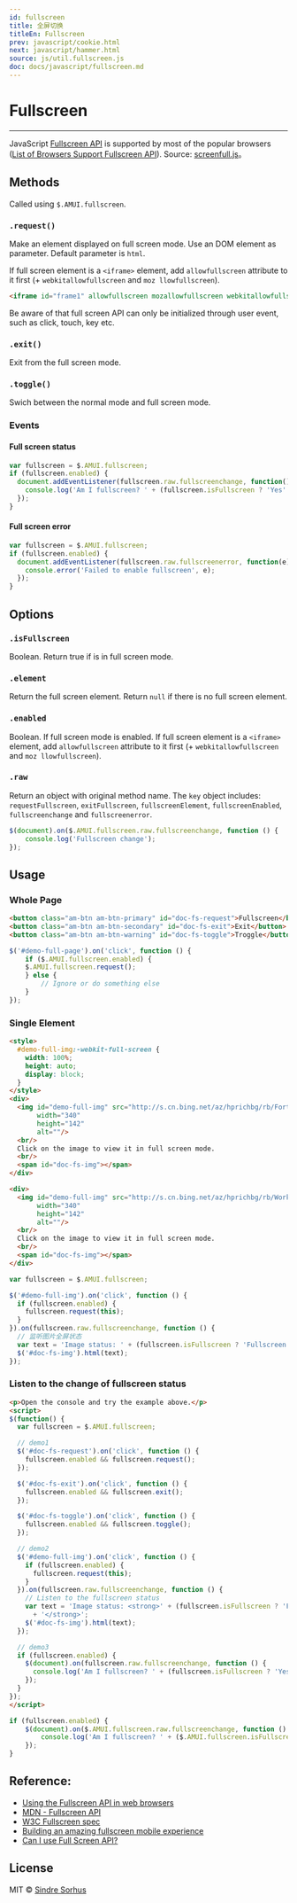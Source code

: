 ```yaml
---
id: fullscreen
title: 全屏切换
titleEn: Fullscreen
prev: javascript/cookie.html
next: javascript/hammer.html
source: js/util.fullscreen.js
doc: docs/javascript/fullscreen.md
---
```


# Fullscreen
---

JavaScript [Fullscreen API](https://developer.mozilla.org/en/DOM/Using_full-screen_mode) is supported by most of the popular browsers ([List of Browsers Support Fullscreen
API](http://caniuse.com/fullscreen)). Source: [screenfull.js](https://github.com/sindresorhus/screenfull.js)。

## Methods

Called using `$.AMUI.fullscreen`.

### `.request()`

Make an element displayed on full screen mode. Use an DOM element as parameter. Default parameter is `html`.

If full screen element is a `<iframe>` element, add `allowfullscreen` attribute to it first (+ `webkitallowfullscreen` and `moz llowfullscreen`).

```html
<iframe id="frame1" allowfullscreen mozallowfullscreen webkitallowfullscreen src="iframeTest.html"></iframe>
```

Be aware of that full screen API can only be initialized through user event, such as click, touch, key etc.

### `.exit()`

Exit from the full screen mode.

### `.toggle()`

Swich between the normal mode and full screen mode.

### Events

#### Full screen status

```js
var fullscreen = $.AMUI.fullscreen;
if (fullscreen.enabled) {
  document.addEventListener(fullscreen.raw.fullscreenchange, function() {
    console.log('Am I fullscreen? ' + (fullscreen.isFullscreen ? 'Yes' : 'No'));
  });
}
```

#### Full screen error

```js
var fullscreen = $.AMUI.fullscreen;
if (fullscreen.enabled) {
  document.addEventListener(fullscreen.raw.fullscreenerror, function(e) {
    console.error('Failed to enable fullscreen', e);
  });
}
```

## Options

### `.isFullscreen`

Boolean. Return true if is in full screen mode.

### `.element`

Return the full screen element. Return `null` if there is no full screen element.

### `.enabled`

Boolean. If full screen mode is enabled. If full screen element is a `<iframe>` element, add `allowfullscreen` attribute to it first (+ `webkitallowfullscreen` and `moz llowfullscreen`).

### `.raw`

Return an object with original method name. The `key` object includes: `requestFullscreen`, `exitFullscreen`, `fullscreenElement`, `fullscreenEnabled`, `fullscreenchange` and `fullscreenerror`.

```js
$(document).on($.AMUI.fullscreen.raw.fullscreenchange, function () {
	console.log('Fullscreen change');
});
```

## Usage


### Whole Page

`````html
<button class="am-btn am-btn-primary" id="doc-fs-request">Fullscreen</button>
<button class="am-btn am-btn-secondary" id="doc-fs-exit">Exit</button>
<button class="am-btn am-btn-warning" id="doc-fs-toggle">Troggle</button>
`````

```js
$('#demo-full-page').on('click', function () {
	if ($.AMUI.fullscreen.enabled) {
    $.AMUI.fullscreen.request();
	} else {
		// Ignore or do something else
	}
});
```

### Single Element

`````html
<style>
  #demo-full-img:-webkit-full-screen {
    width: 100%;
    height: auto;
    display: block;
  }
</style>
<div>
  <img id="demo-full-img" src="http://s.cn.bing.net/az/hprichbg/rb/FortBourtange_ZH-CN9788197909_1920x1080.jpg"
       width="340"
       height="142"
       alt=""/>
  <br/>
  Click on the image to view it in full screen mode.
  <br/>
  <span id="doc-fs-img"></span>
</div>
`````
```html
<div>
  <img id="demo-full-img" src="http://s.cn.bing.net/az/hprichbg/rb/WorkingFarmer_ZH-CN9182210796_1366x768.jpg"
       width="340"
       height="142"
       alt=""/>
  <br/>
  Click on the image to view it in full screen mode.
  <br/>
  <span id="doc-fs-img"></span>
</div>
```

```js
var fullscreen = $.AMUI.fullscreen;

$('#demo-full-img').on('click', function () {
  if (fullscreen.enabled) {
    fullscreen.request(this);
  }
}).on(fullscreen.raw.fullscreenchange, function () {
  // 监听图片全屏状态
  var text = 'Image status: ' + (fullscreen.isFullscreen ? 'Fullscreen' : 'Non-fullscreen');
  $('#doc-fs-img').html(text);
});
```

### Listen to the change of fullscreen status

`````html
<p>Open the console and try the example above.</p>
<script>
$(function() {
  var fullscreen = $.AMUI.fullscreen;

  // demo1
  $('#doc-fs-request').on('click', function () {
    fullscreen.enabled && fullscreen.request();
  });

  $('#doc-fs-exit').on('click', function () {
    fullscreen.enabled && fullscreen.exit();
  });

  $('#doc-fs-toggle').on('click', function () {
    fullscreen.enabled && fullscreen.toggle();
  });

  // demo2
  $('#demo-full-img').on('click', function () {
    if (fullscreen.enabled) {
      fullscreen.request(this);
    }
  }).on(fullscreen.raw.fullscreenchange, function () {
    // Listen to the fullscreen status
    var text = 'Image status: <strong>' + (fullscreen.isFullscreen ? 'Fullscreen' : 'Non-fullscreen')
      + '</strong>';
    $('#doc-fs-img').html(text);
  });

  // demo3
  if (fullscreen.enabled) {
    $(document).on(fullscreen.raw.fullscreenchange, function () {
      console.log('Am I fullscreen? ' + (fullscreen.isFullscreen ? 'Yes' : 'No'));
    });
  }
});
</script>
`````

```js
if (fullscreen.enabled) {
	$(document).on($.AMUI.fullscreen.raw.fullscreenchange, function () {
		console.log('Am I fullscreen? ' + ($.AMUI.fullscreen.isFullscreen ? 'Yes' : 'No'));
	});
}
```

## Reference:

- [Using the Fullscreen API in web browsers](http://hacks.mozilla.org/2012/01/using-the-fullscreen-api-in-web-browsers/)
- [MDN - Fullscreen API](https://developer.mozilla.org/en/DOM/Using_full-screen_mode)
- [W3C Fullscreen spec](http://dvcs.w3.org/hg/fullscreen/raw-file/tip/Overview.html)
- [Building an amazing fullscreen mobile experience](http://www.html5rocks.com/en/mobile/fullscreen/)
- [Can I use Full Screen API?](http://caniuse.com/fullscreen)

## License

MIT © [Sindre Sorhus](http://sindresorhus.com)
